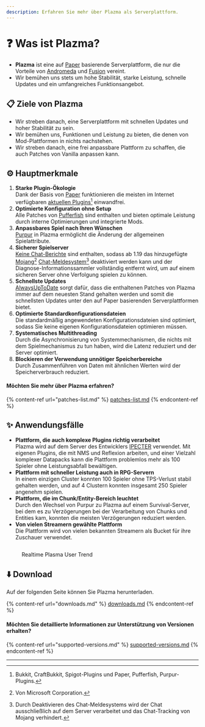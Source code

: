 ```yaml
---
description: Erfahren Sie mehr über Plazma als Serverplattform.
---
```


# ❓ Was ist Plazma?

- **Plazma** ist eine auf [Paper](https://github.com/PaperMC/Paper) basierende Serverplattform, die nur die Vorteile von [Andromeda](https://github.com/EarendelArchived/Andromeda) und [Fusion](https://github.com/RuinedTechnologyUnify/Fusion) vereint.
- Wir bemühen uns stets um hohe Stabilität, starke Leistung, schnelle Updates und ein umfangreiches Funktionsangebot.

## 📋 Ziele von Plazma <a href="#id-1" id="id-1"></a>

- Wir streben danach, eine Serverplattform mit schnellen Updates und hoher Stabilität zu sein.
- Wir bemühen uns, Funktionen und Leistung zu bieten, die denen von Mod-Plattformen in nichts nachstehen.
- Wir streben danach, eine frei anpassbare Plattform zu schaffen, die auch Patches von Vanilla anpassen kann.

## ⚙️ Hauptmerkmale <a href="#id-2" id="id-2"></a>

1. **Starke Plugin-Ökologie**\
   Dank der Basis von [Paper](https://github.com/PaperMC/Paper) funktionieren die meisten im Internet verfügbaren [aktuellen Plugins](#user-content-fn-1)[^1] einwandfrei.
2. **Optimierte Konfiguration ohne Setup**\
   Alle Patches von [Pufferfish](https://github.com/pufferfish-gg/Pufferfish) sind enthalten und bieten optimale Leistung durch interne Optimierungen und integrierte Mods.
3. **Anpassbares Spiel nach Ihren Wünschen**\
   [Purpur](https://github.com/PurpurMC/Purpur) in Plazma ermöglicht die Änderung der allgemeinen Spielattribute.
4. **Sicherer Spielserver**\
   [Keine Chat-Berichte](https://github.com/Aizistral-Studios/No-Chat-Reports) sind enthalten, sodass ab 1.19 das hinzugefügte [Mojang](#user-content-fn-2)[^2] [Chat-Meldesystem](#user-content-fn-3)[^3] deaktiviert werden kann und der Diagnose-Informationssammler vollständig entfernt wird, um auf einem sicheren Server ohne Verfolgung spielen zu können.
5. **Schnellste Updates**\
   [AlwaysUpToDate](https://github.com/PlazmaMC/AlwaysUpToDate) sorgt dafür, dass die enthaltenen Patches von Plazma immer auf dem neuesten Stand gehalten werden und somit die schnellsten Updates unter den auf Paper basierenden Serverplattformen bietet.
6. **Optimierte Standardkonfigurationsdateien**\
   Die standardmäßig angewendeten Konfigurationsdateien sind optimiert, sodass Sie keine eigenen Konfigurationsdateien optimieren müssen.
7. **Systematisches Multithreading**\
   Durch die Asynchronisierung von Systemmechanismen, die nichts mit dem Spielmechanismus zu tun haben, wird die Latenz reduziert und der Server optimiert.
8. **Blockieren der Verwendung unnötiger Speicherbereiche**\
   Durch Zusammenführen von Daten mit ähnlichen Werten wird der Speicherverbrauch reduziert.

#### Möchten Sie mehr über Plazma erfahren? <a href="#etc-1" id="etc-1"></a>

{% content-ref url="patches-list.md" %}
[patches-list.md](patches-list.md)
{% endcontent-ref %}

## ✨ Anwendungsfälle <a href="#id-3" id="id-3"></a>

- **Plattform, die auch komplexe Plugins richtig verarbeitet**\
  Plazma wird auf dem Server des Entwicklers [IPECTER](https://github.com/IPECTER) verwendet. Mit eigenen Plugins, die mit NMS und Reflexion arbeiten, und einer Vielzahl komplexer Datapacks kann die Plattform problemlos mehr als 100 Spieler ohne Leistungsabfall bewältigen.
- **Plattform mit schneller Leistung auch in RPG-Servern**\
  In einem einzigen Cluster konnten 100 Spieler ohne TPS-Verlust stabil gehalten werden, und auf 4 Clustern konnten insgesamt 250 Spieler angenehm spielen.
- **Plattform, die im Chunk/Entity-Bereich leuchtet**\
  Durch den Wechsel von Purpur zu Plazma auf einem Survival-Server, bei dem es zu Verzögerungen bei der Verarbeitung von Chunks und Entities kam, konnten die meisten Verzögerungen reduziert werden.
- **Von vielen Streamern gewählte Plattform**\
  Die Plattform wird von vielen bekannten Streamern als Bucket für ihre Zuschauer verwendet.

<figure>
   <img src="https://badge.plazmamc.org/internal/bstats" alt="">
   
   <figcaption><p>Realtime Plasma User Trend</p></figcaption>
</figure>

## ⬇️ Download

Auf der folgenden Seite können Sie Plazma herunterladen.

{% content-ref url="downloads.md" %}
[downloads.md](downloads.md)
{% endcontent-ref %}

#### Möchten Sie detaillierte Informationen zur Unterstützung von Versionen erhalten?

{% content-ref url="supported-versions.md" %}
[supported-versions.md](supported-versions.md)
{% endcontent-ref %}

***

[^1]: Bukkit, CraftBukkit, Spigot-Plugins und Paper, Pufferfish, Purpur-Plugins.

[^2]: Von Microsoft Corporation.

[^3]: Durch Deaktivieren des Chat-Meldesystems wird der Chat ausschließlich auf dem Server verarbeitet und das Chat-Tracking von Mojang verhindert.

[^4]: Zeit, die das Spiel angehalten wird, um die Systemmechanismen zu aktivieren.
